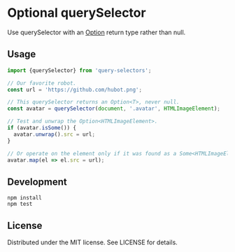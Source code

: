 # Optional querySelector

Use querySelector with an [Option][] return type rather than null.

[Option]: https://github.com/dgraham/option-type

## Usage

```js
import {querySelector} from 'query-selectors';

// Our favorite robot.
const url = 'https://github.com/hubot.png';

// This querySelector returns an Option<T>, never null.
const avatar = querySelector(document, '.avatar', HTMLImageElement);

// Test and unwrap the Option<HTMLImageElement>.
if (avatar.isSome()) {
  avatar.unwrap().src = url;
}

// Or operate on the element only if it was found as a Some<HTMLImageElement>.
avatar.map(el => el.src = url);
```

## Development

```
npm install
npm test
```

## License

Distributed under the MIT license. See LICENSE for details.
